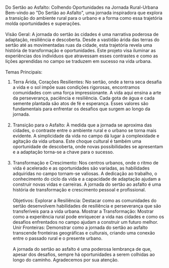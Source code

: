 Do Sertão ao Asfalto: Colhendo Oportunidades na Jornada Rural-Urbana
Bem-vindo ao "Do Sertão ao Asfalto", uma jornada inspiradora que explora a transição do ambiente rural para o urbano e a forma como essa trajetória molda oportunidades e superações.
<br> <br>
Visão Geral:
A jornada do sertão às cidades é uma narrativa poderosa de adaptação, resiliência e descoberta. Desde a vastidão árida das terras do sertão até as movimentadas ruas da cidade, esta trajetória revela uma história de transformação e oportunidades. Este projeto visa iluminar as experiências dos indivíduos que atravessam esses contrastes e como as lições aprendidas no campo se traduzem em sucesso na vida urbana.
<br> <br>
Temas Principais:
1. Terra Árida, Corações Resilientes:
No sertão, onde a terra seca desafia a vida e o sol impõe suas condições rigorosas, encontramos comunidades com uma força impressionante. A vida aqui ensina a arte da perseverança, paciência e resiliência. Cada gota de água e cada semente plantada são atos de fé e esperança. Esses valores são fundamentais para enfrentar os desafios que surgem ao longo da jornada.
<br> <br>
2. Transição para o Asfalto:
À medida que a jornada se aproxima das cidades, o contraste entre o ambiente rural e o urbano se torna mais evidente. A simplicidade da vida no campo dá lugar à complexidade e agitação da vida urbana. Este choque cultural é também uma oportunidade de descoberta, onde novas possibilidades se apresentam e a adaptação torna-se a chave para o sucesso.
<br> <br>
3. Transformação e Crescimento:
Nos centros urbanos, onde o ritmo de vida é acelerado e as oportunidades são variadas, as habilidades adquiridas no campo tornam-se valiosas. A dedicação ao trabalho, o conhecimento do ciclo da vida e a capacidade de adaptação ajudam a construir novas vidas e carreiras. A jornada do sertão ao asfalto é uma história de transformação e crescimento pessoal e profissional.
<br> <br>
Objetivos:
Explorar a Resiliência: Destacar como as comunidades do sertão desenvolvem habilidades de resiliência e perseverança que são transferíveis para a vida urbana.
Mostrar a Transformação: Mostrar como a experiência rural pode enriquecer a vida nas cidades e como os desafios enfrentados no campo ajudam a construir um futuro melhor.
Unir Fronteiras: Demonstrar como a jornada do sertão ao asfalto transcende fronteiras geográficas e culturais, criando uma conexão entre o passado rural e o presente urbano.
<br> <br>
A jornada do sertão ao asfalto é uma poderosa lembrança de que, apesar dos desafios, sempre há oportunidades a serem colhidas ao longo do caminho. 
Agradecemos por sua atenção.




